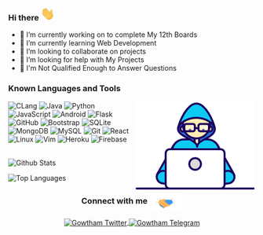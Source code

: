 ### Hi there <img src="https://github.com/Gowtham2003/Gowtham2003/blob/master/assets/Hi.gif" width="29px">

- 🔭 I’m currently working on to complete My 12th Boards
- 🌱 I’m currently learning Web Development
- 👯 I’m looking to collaborate on projects
- 🤔 I’m looking for help with My Projects
- 💬 I'm Not Qualified Enough to Answer Questions



### Known Languages and Tools

<img align="right" src="https://github.com/Gowtham2003/Gowtham2003/blob/master/assets/Developer.gif"/>


![CLang](https://img.shields.io/badge/-C-3776AB?style=flat-square&logo=c)
![Java](https://img.shields.io/badge/-Java-E34A86?style=flat-square&logo=java)
![Python](https://img.shields.io/badge/-Python-3776AB?style=flat-square&logo=Python&logoColor=white)
![JavaScript](https://img.shields.io/badge/-JavaScript-F7DF1E?style=flat-square&logo=javascript&logoColor=black)
![Android](https://img.shields.io/badge/-Android-56d393?style=flat-square&logo=android&logoColor=white)
![Flask](https://img.shields.io/badge/-Flask-000?style=flat-square&logo=flask)
![GitHub](https://img.shields.io/badge/-GitHub-181717?style=flat-square&logo=github)
![Bootstrap](https://img.shields.io/badge/-Bootstrap-563D7C?style=flat-square&logo=bootstrap)
![SQLite](https://img.shields.io/badge/-SQLite-000?style=flat-square&logo=sqlite&logoColor=white)
![MongoDB](https://img.shields.io/badge/-MongoDB-47A248?style=flat-square&logo=mongodb&logoColor=white)
![MySQL](https://img.shields.io/badge/-MySQL-4479A1?style=flat-square&logo=mysql&logoColor=white)
![Git](https://img.shields.io/badge/-Git-black?style=flat-square&logo=git)
![React](https://img.shields.io/badge/-React-61DAFB?style=flat-square&logo=react&logoColor=black)
![Linux](https://img.shields.io/badge/-Linux-000?style=flat-square&logo=Linux)
![Vim](https://img.shields.io/badge/-Vim-047c04?style=flat-square&logo=Vim)
![Heroku](https://img.shields.io/badge/-Heroku-430098?style=flat-square&logo=heroku)
![Firebase](https://img.shields.io/badge/-Firebase-FFCA28?style=flat-square&logo=firebase&logoColor=black)
<br/><br/>

![Github Stats](https://github-readme-stats.vercel.app/api?username=Gowtham2003&show_icons=true&count_private=true&include_all_commits=true)


![Top Languages](https://github-readme-stats.vercel.app/api/top-langs/?username=Gowtham2003&langs_count=10&layout=compact)


<div align="center">
  <h3 align="center">Connect with me<img align="center" src="https://github.com/Gowtham2003/Gowtham2003/blob/master/assets/Handshake.gif" height="33px" /></h3>
  <a href="https://twitter.com/gowtham13082003">
    <img align="center" alt="Gowtham Twitter" height="24" src="https://img.shields.io/badge/-Twitter-00acee?style=for-the-badge&logo=Twitter&logoColor=white" />
  </a>
  <a href="https://telegram.dog/Gowtham2003">
    <img align="center" alt="Gowtham Telegram" height="24" src="https://img.shields.io/badge/-Telegram-0088cc?style=for-the-badge&logo=Telegram&logoColor=white" />
  </a>

</p>
</br>
</br>
</div>


